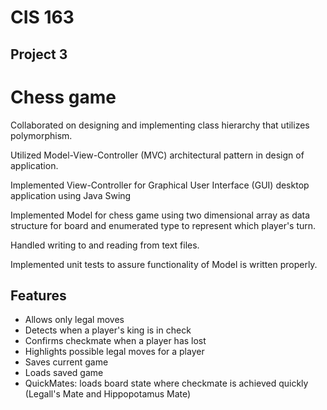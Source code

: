 # CIS 163

## Project 3

# Chess game 

Collaborated on designing and implementing class hierarchy that utilizes polymorphism.

Utilized Model-View-Controller (MVC) architectural pattern in design of application.

Implemented View-Controller for Graphical User Interface (GUI) desktop application using Java Swing

Implemented Model for chess game using two dimensional array as data structure for board and enumerated type to represent which player's turn.

Handled writing to and reading from text files.

Implemented unit tests to assure functionality of Model is written properly.

## Features

* Allows only legal moves
* Detects when a player's king is in check
* Confirms checkmate when a player has lost
* Highlights possible legal moves for a player
* Saves current game
* Loads saved game
* QuickMates: loads board state where checkmate is achieved quickly (Legall's Mate and Hippopotamus Mate)

